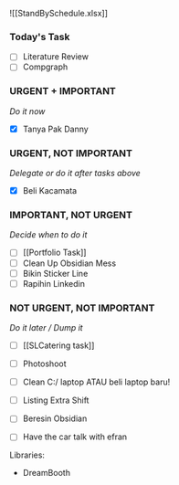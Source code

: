 []()![[StandBySchedule.xlsx]]
### Today's Task
- [ ] Literature Review
- [ ] Compgraph

### URGENT + IMPORTANT
*Do it now*
- [x] Tanya Pak Danny 
### URGENT, NOT IMPORTANT
*Delegate or do it after tasks above*
- [x] Beli Kacamata

### IMPORTANT, NOT URGENT
*Decide when to do it*
- [ ] [[Portfolio Task]]
- [ ] Clean Up Obsidian Mess
- [ ] Bikin Sticker Line
- [ ] Rapihin Linkedin

### NOT URGENT, NOT IMPORTANT
*Do it later / Dump it*
- [ ] [[SLCatering task]]
- [ ] Photoshoot
- [ ] Clean C:/ laptop ATAU beli laptop baru!
- [ ] Listing Extra Shift
- [ ] Beresin Obsidian
- [ ] Have the car talk with efran


Libraries:
- DreamBooth

